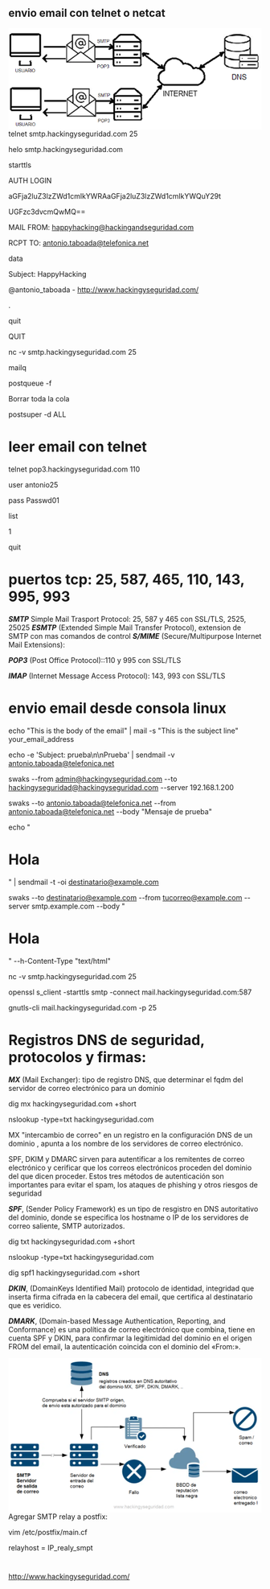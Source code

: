 ## envio email con telnet o netcat

<img style="float:left" alt="smtp " src="https://github.com/hackingyseguridad/email/blob/main/smtp.png">

# 

telnet smtp.hackingyseguridad.com 25

helo smtp.hackingyseguridad.com

starttls 

AUTH LOGIN

aGFja2luZ3lzZWd1cmlkYWRAaGFja2luZ3lzZWd1cmlkYWQuY29t

UGFzc3dvcmQwMQ==

MAIL FROM: <happyhacking@hackingandseguridad.com> 

RCPT TO: antonio.taboada@telefonica.net

data

Subject: HappyHacking

@antonio_taboada  - http://www.hackingyseguridad.com/ 

.

quit

QUIT

nc -v smtp.hackingyseguridad.com 25

mailq

postqueue -f

Borrar toda la cola

postsuper -d ALL

# leer email con telnet

telnet pop3.hackingyseguridad.com 110

user antonio25

pass Passwd01

list

1

quit

# puertos tcp:  25, 587, 465, 110, 143, 995, 993

***SMTP*** Simple Mail Trasport Protocol: 25, 587 y 465 con SSL/TLS, 2525, 25025 
***ESMTP*** (Extended Simple Mail Transfer Protocol), extension de SMTP con mas comandos de control
***S/MIME*** (Secure/Multipurpose Internet Mail Extensions): 

***POP3*** (Post Office Protocol)::110 y 995 con SSL/TLS

***IMAP***  (Internet Message Access Protocol): 143, 993 con SSL/TLS

# envio email desde consola linux

echo "This is the body of the email" | mail -s "This is the subject line" your_email_address

echo -e 'Subject: prueba\n\nPrueba' | sendmail -v antonio.taboada@telefonica.net 

swaks  --from admin@hackingyseguridad.com --to hackingyseguridad@hackingyseguridad.com --server 192.168.1.200

swaks --to antonio.taboada@telefonica.net --from antonio.taboada@telefonica.net --body "Mensaje de prueba"

echo "<html><body><h1>Hola</h1></body></html>" | sendmail -t -oi destinatario@example.com

swaks --to destinatario@example.com --from tucorreo@example.com --server smtp.example.com --body "<html><body><h1>Hola</h1></body></html>" --h-Content-Type "text/html"

nc -v smtp.hackingyseguridad.com 25

openssl s_client -starttls smtp -connect mail.hackingyseguridad.com:587

gnutls-cli mail.hackingyseguridad.com -p 25

# Registros DNS de seguridad, protocolos y firmas:

***MX*** (Mail Exchanger): tipo de registro DNS, que determinar el fqdm del servidor de correo electrónico para un dominio

dig mx hackingyseguridad.com +short

nslookup -type=txt hackingyseguridad.com 

MX "intercambio de correo" en un registro en la configuración DNS  de un dominio , apunta a los nombre de los servidores de correo electrónico. 

SPF, DKIM y DMARC sirven para autentificar a los remitentes de correo electrónico y cerificar que los correos electrónicos proceden del dominio del que dicen proceder. Estos tres métodos de autenticación son importantes para evitar el spam, los ataques de phishing y otros riesgos de seguridad 

***SPF***, (Sender Policy Framework) es un tipo de resgistro en DNS autoritativo del dominio, donde se especifica los hostname o IP de los servidores de correo saliente, SMTP autorizados.

dig txt hackingyseguridad.com +short

nslookup -type=txt hackingyseguridad.com

dig spf1 hackingyseguridad.com +short

***DKIN***, (DomainKeys Identified Mail) protocolo de identidad, integridad que inserta firma cifrada en la cabecera del email, que certifica al destinatario que es veridico.

***DMARK***,  (Domain-based Message Authentication, Reporting, and Conformance) es una política de correo electrónico que combina, tiene en cuenta SPF y DKIN, para confirmar la legitimidad del dominio en el origen FROM del email, la autenticación coincida con el dominio del «From:». 


<img style="float:left" alt="Proceso de comprobacion del correo electronio " src="https://github.com/hackingyseguridad/email/blob/main/correo.png">


Agregar SMTP relay a postfix:

vim /etc/postfix/main.cf

relayhost = IP_realy_smpt

#

###
#
http://www.hackingyseguridad.com/
#

